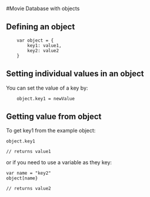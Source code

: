 #Movie Database with objects

## Defining an object

```
    var object = {
        key1: value1,
        key2: value2
    }
```

## Setting individual values in an object

You can set the value of a key by:

```
    object.key1 = newValue
```

## Getting value from object

To get key1 from the example object:

```
object.key1

// returns value1
```

or if you need to use a variable as they key:

```
var name = "key2"
object[name}

// returns value2
```
